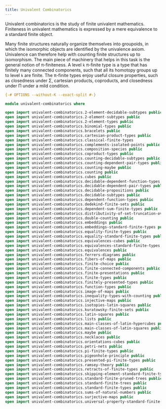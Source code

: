 ```yaml
---
title: Univalent Combinatorics
---
```


Univalent combinatorics is the study of finite univalent mathematics. Finiteness in univalent mathematics is expressed by a mere equivalence to a standard finite object.

Many finite structures naturally organize themselves into groupoids, in which the isomorphic objects are identified by the univalence axiom. Univalence can therefore help with counting finite structures up to isomorphism. The main piece of machinery that helps in this task is the general notion of π-finiteness. A level `k` π-finite type is a type that has finitely many connected components, such that all its homotopy groups up to level `k` are finite. The π-finite types enjoy useful closure properties, such as closedness under Σ, cartesian products, coproducts, and closedness under Π under a mild condition.

```agda
{-# OPTIONS --without-K --exact-split #-}

module univalent-combinatorics where

open import univalent-combinatorics.2-element-decidable-subtypes public
open import univalent-combinatorics.2-element-subtypes public
open import univalent-combinatorics.2-element-types public
open import univalent-combinatorics.binomial-types public
open import univalent-combinatorics.bracelets public
open import univalent-combinatorics.cartesian-product-types public
open import univalent-combinatorics.classical-finite-types
open import univalent-combinatorics.complements-isolated-points public
open import univalent-combinatorics.composition-species public
open import univalent-combinatorics.coproduct-types public
open import univalent-combinatorics.counting-decidable-subtypes public
open import univalent-combinatorics.counting-dependent-pair-types public
open import univalent-combinatorics.counting-maybe public
open import univalent-combinatorics.counting public
open import univalent-combinatorics.cubes public
open import univalent-combinatorics.decidable-dependent-function-types public
open import univalent-combinatorics.decidable-dependent-pair-types public
open import univalent-combinatorics.decidable-propositions public
open import univalent-combinatorics.decidable-subtypes public
open import univalent-combinatorics.dependent-function-types public
open import univalent-combinatorics.dedekind-finite-sets public
open import univalent-combinatorics.dependent-sum-finite-types public
open import univalent-combinatorics.distributivity-of-set-truncation-over-finite-products public
open import univalent-combinatorics.double-counting public
open import univalent-combinatorics.embeddings public
open import univalent-combinatorics.embeddings-standard-finite-types public
open import univalent-combinatorics.equality-finite-types public
open import univalent-combinatorics.equality-standard-finite-types public
open import univalent-combinatorics.equivalences-cubes public
open import univalent-combinatorics.equivalences-standard-finite-types public
open import univalent-combinatorics.equivalences public
open import univalent-combinatorics.ferrers-diagrams public
open import univalent-combinatorics.fibers-of-maps public
open import univalent-combinatorics.finite-choice public
open import univalent-combinatorics.finite-connected-components public
open import univalent-combinatorics.finite-presentations public
open import univalent-combinatorics.finite-types public
open import univalent-combinatorics.finitely-presented-types public
open import univalent-combinatorics.function-types public
open import univalent-combinatorics.image-of-maps public
open import univalent-combinatorics.inequality-types-with-counting public
open import univalent-combinatorics.injective-maps public
open import univalent-combinatorics.isotopies-latin-squares public
open import univalent-combinatorics.kuratowsky-finite-sets public
open import univalent-combinatorics.latin-squares public
open import univalent-combinatorics.lists public
open import univalent-combinatorics.main-classes-of-latin-hypercubes public
open import univalent-combinatorics.main-classes-of-latin-squares public
open import univalent-combinatorics.maybe public
open import univalent-combinatorics.necklaces public
open import univalent-combinatorics.orientations-cubes public
open import univalent-combinatorics.petri-nets public
open import univalent-combinatorics.pi-finite-types public
open import univalent-combinatorics.pigeonhole-principle public
open import univalent-combinatorics.presented-pi-finite-types public
open import univalent-combinatorics.ramsey-theory public
open import univalent-combinatorics.retracts-of-finite-types public
open import univalent-combinatorics.skipping-element-standard-finite-types public
open import univalent-combinatorics.standard-finite-pruned-trees public
open import univalent-combinatorics.standard-finite-trees public
open import univalent-combinatorics.standard-finite-types public
open import univalent-combinatorics.sums-of-natural-numbers public
open import univalent-combinatorics.surjective-maps public
open import univalent-combinatorics.universal-property-standard-finite-types public
```
